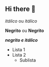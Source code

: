 ## Hi there 👋

*itálico* ou _itálico_

**Negrito** ou __Negrito__

___negrito e itálico___

- Lista 1
- Lista 2
  - Sublista


<!--
**Patricia82TI/Patricia82TI** is a ✨ _special_ ✨ repository because its `README.md` (this file) appears on your GitHub profile.

Here are some ideas to get you started:

- 🔭 I’m currently working on ...
- 🌱 I’m currently learning ...
- 👯 I’m looking to collaborate on ...
- 🤔 I’m looking for help with ...
- 💬 Ask me about ...
- 📫 How to reach me: ...
- 😄 Pronouns: ...
- ⚡ Fun fact: ...
-->
